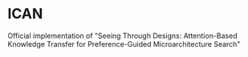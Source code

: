 # ICAN
Official implementation of "Seeing Through Designs: Attention-Based Knowledge Transfer for Preference-Guided Microarchitecture Search"
